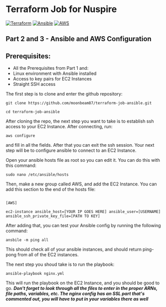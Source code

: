 # Terraform Job for Nuspire

[![Terraform](https://img.shields.io/badge/Built%20With-Terraform-blueviolet?style=for-the-badge)](https://www.terraform.io/) [![Ansible](https://img.shields.io/badge/Built%20With-Ansible-red?style=for-the-badge)](https://www.ansible.com/)
[![AWS](https://img.shields.io/badge/Built%20With-AWS-orange?style=for-the-badge)](https://aws.amazon.com/)

## Part 2 and 3 - Ansible and AWS Configuration
## Prerequisites:
 - All the Prerequisites from Part 1 and:
 - Linux environment with Ansible installed
 - Access to key pairs for EC2 Instances
 - Straight SSH access

The first step is to clone and enter the github repository:

`git clone https://github.com/moonbeam87/terraform-job-ansible.git`

`cd terraform-job-ansible`

After cloning the repo, the next step you want to take is to establish ssh access to your EC2 Instance. After connecting, run:

`aws configure`

and fill in all the fields. After that you can exit the ssh session. Your next step will be to configure ansible to connect to an EC2 Instance.

Open your ansible hosts file as root so you can edit it. You can do this with this command:

`sudo nano /etc/ansible/hosts`

Then, make a new group called AWS, and add the EC2 Instance. You can add this section to the end of the hosts file:

~~~

[AWS]

ec2-instance ansible_host=[YOUR IP GOES HERE] ansible_user=[USERNAME] ansible_ssh_private_key_file=[PATH TO KEY]

~~~

After adding that, you can test your Ansible config by running the following command:

`ansbile -m ping all`

This should check all of your ansible instances, and should return ping-pong from all of the EC2 instances.

The next step you shoud take is to run the playbook:

`ansible-playbook nginx.yml`

This will run the playbook on the EC2 Instance, and you should be good to go. ***Don't forget to look through all the files to enter in the proper ARNs, file paths, variables, etc. The nginx config has an SSL part that's commented out, you will have to put in your variables there as well***
